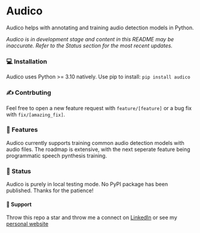 # Audico
Audico helps with annotating and training audio detection models in Python.

_Audico is in development stage and content in this README may be inaccurate. Refer to the Status section for the most recent updates._


### 💻 Installation
Audico uses Python >= 3.10 natively. Use pip to install:
`pip install audico`

### ✍️ Contrbuting
Feel free to open a new feature request with `feature/[feature]` or a bug fix with `fix/[amazing_fix]`.

### 🚀 Features
Audico currently supports training common audio detection models with audio files. The roadmap is extensive, with the next seperate feature being programmatic speech pynthesis training.

### 🤔 Status 
Audico is purely in local testing mode. No PyPI package has been published. Thanks for the patience!

#### 🤗 Support
Throw this repo a star and throw me a connect on [LinkedIn](https://linkedin.com/in/Ricerob) or see my [personal website](https://www.rehbu.me/)
